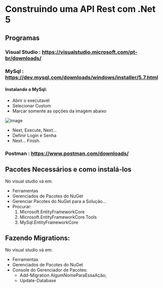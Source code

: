 # Construindo uma API Rest com .Net 5

## Programas

### Visual Studio : https://visualstudio.microsoft.com/pt-br/downloads/


### MySql : https://dev.mysql.com/downloads/windows/installer/5.7.html
#### Instalando o MySql:
- Abrir o executavel
- Selecionar Custom
- Marcar somente as opções da imagem abaixo

![image](https://user-images.githubusercontent.com/59896803/149529042-bf4b1720-c079-4516-8629-4be1e81d20d5.png)
- Next, Execute, Next... 
- Definir Login e Senha
- Next... Finish.


### Postman : https://www.postman.com/downloads/


## Pacotes Necessários e como instalá-los
No visual studio vá em:
  - Ferramentas
  - Gerenciados de Pacotes do NuGet
  - Gerenciar Pacotes do NuGet para a Solução...
  - Procurar:
    1. Microsoft.EntityFrameworkCore
    2. Microsoft.EntityFrameworkCore.Tools
    3. MySql.EntityFrameworkCore


## Fazendo Migrations:
No visual studio vá em:
  - Ferramentas
  - Gerenciados de Pacotes do NuGet
  - Console do Gerenciador de Pacotes:
    - Add-Migration AlgumNomeParaEssaAção;
    - Update-Database
